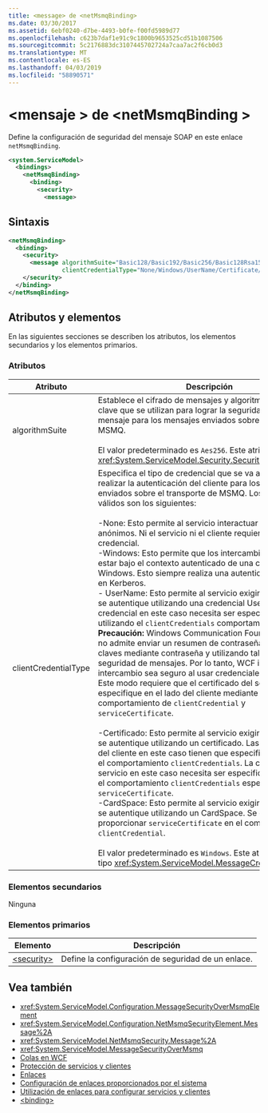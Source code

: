 ```yaml
---
title: <message> de <netMsmqBinding>
ms.date: 03/30/2017
ms.assetid: 6ebf0240-d7be-4493-b0fe-f00fd5989d77
ms.openlocfilehash: c623b7daf1e91c9c1800b9653525cd51b1087506
ms.sourcegitcommit: 5c2176883dc3107445702724a7caa7ac2f6cb0d3
ms.translationtype: MT
ms.contentlocale: es-ES
ms.lasthandoff: 04/03/2019
ms.locfileid: "58890571"
---
```

# <a name="message-of-netmsmqbinding"></a>\<mensaje > de \<netMsmqBinding >

Define la configuración de seguridad del mensaje SOAP en este enlace `netMsmqBinding`.

```xml
<system.ServiceModel>
  <bindings>
    <netMsmqBinding>
      <binding>
        <security>
          <message>
```

## <a name="syntax"></a>Sintaxis

```xml
<netMsmqBinding>
  <binding>
    <security>
      <message algorithmSuite="Basic128/Basic192/Basic256/Basic128Rsa15/Basic256Rsa15/TripleDes/TripleDesRsa15/Basic128Sha256/Basic192Sha256/TripleDesSha256/Basic128Sha256Rsa15/Basic192Sha256Rsa15/Basic256Sha256Rsa15/TripleDesSha256Rsa15"
               clientCredentialType="None/Windows/UserName/Certificate/CardSpace" />
    </security>
  </binding>
</netMsmqBinding>
```

## <a name="attributes-and-elements"></a>Atributos y elementos

En las siguientes secciones se describen los atributos, los elementos secundarios y los elementos primarios.

### <a name="attributes"></a>Atributos

|Atributo|Descripción|
|---------------|-----------------|
|algorithmSuite|Establece el cifrado de mensajes y algoritmos de ajuste de clave que se utilizan para lograr la seguridad basada en mensaje para los mensajes enviados sobre transporte de MSMQ.<br /><br /> El valor predeterminado es `Aes256`. Este atributo es del tipo <xref:System.ServiceModel.Security.SecurityAlgorithmSuite>.|
|clientCredentialType|Especifica el tipo de credencial que se va a utilizar al realizar la autenticación del cliente para los mensajes enviados sobre el transporte de MSMQ. Los valores válidos son los siguientes:<br /><br /> -None: Esto permite al servicio interactuar con clientes anónimos. Ni el servicio ni el cliente requieren una credencial.<br />-Windows: Esto permite que los intercambios de SOAP estar bajo el contexto autenticado de una credencial de Windows. Esto siempre realiza una autenticación basada en Kerberos.<br />-   UserName: Esto permite al servicio exigir que el cliente se autentique utilizando una credencial UserName. La credencial en este caso necesita ser especificada utilizando el `clientCredentials` comportamiento **Precaución:**  Windows Communication Foundation (WCF) no admite enviar un resumen de contraseña ni derivar claves mediante contraseña y utilizando tales claves para seguridad de mensajes. Por lo tanto, WCF impone que el intercambio sea seguro al usar credenciales UserName. Este modo requiere que el certificado del servicio se especifique en el lado del cliente mediante el comportamiento de `clientCredential` y `serviceCertificate`. <br /><br /> -Certificado: Esto permite al servicio exigir que el cliente se autentique utilizando un certificado. Las credenciales del cliente en este caso tienen que especificarse mediante el comportamiento `clientCredentials`. La credencial del servicio en este caso necesita ser especificada utilizando el comportamiento `clientCredentials` especificando `serviceCertificate`.<br />-CardSpace: Esto permite al servicio exigir que el cliente se autentique utilizando un CardSpace. Se debe proporcionar `serviceCertificate` en el comportamiento `clientCredential`.<br /><br /> El valor predeterminado es `Windows`. Este atributo es del tipo <xref:System.ServiceModel.MessageCredentialType>.|

### <a name="child-elements"></a>Elementos secundarios

Ninguna

### <a name="parent-elements"></a>Elementos primarios

|Elemento|Descripción|
|-------------|-----------------|
|[\<security>](../../../../../docs/framework/configure-apps/file-schema/wcf/security-of-netmsmqbinding.md)|Define la configuración de seguridad de un enlace.|

## <a name="see-also"></a>Vea también

- <xref:System.ServiceModel.Configuration.MessageSecurityOverMsmqElement>
- <xref:System.ServiceModel.Configuration.NetMsmqSecurityElement.Message%2A>
- <xref:System.ServiceModel.NetMsmqSecurity.Message%2A>
- <xref:System.ServiceModel.MessageSecurityOverMsmq>
- [Colas en WCF](../../../../../docs/framework/wcf/feature-details/queues-in-wcf.md)
- [Protección de servicios y clientes](../../../../../docs/framework/wcf/feature-details/securing-services-and-clients.md)
- [Enlaces](../../../../../docs/framework/wcf/bindings.md)
- [Configuración de enlaces proporcionados por el sistema](../../../../../docs/framework/wcf/feature-details/configuring-system-provided-bindings.md)
- [Utilización de enlaces para configurar servicios y clientes](../../../../../docs/framework/wcf/using-bindings-to-configure-services-and-clients.md)
- [\<binding>](../../../../../docs/framework/misc/binding.md)
